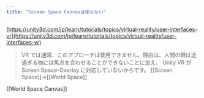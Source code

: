 ```yaml
---
title: "Screen Space Canvasは使えない"
---
```


[https://unity3d.com/jp/learn/tutorials/topics/virtual-reality/user-interfaces-vr](https://unity3d.com/jp/learn/tutorials/topics/virtual-reality/user-interfaces-vr)
> VR では通常、このアプローチは使用できません。理由は、人間の眼は近過ぎる物には焦点を合わせることができないことに加え、 Unity VR が Screen Space-Overlay に対応していないからです。
[[Screen Space]]→[[World Space]]

[[World Space Canvas]]
